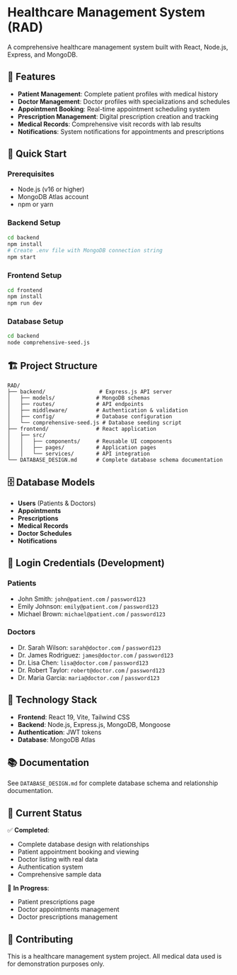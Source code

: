 # Healthcare Management System (RAD)

A comprehensive healthcare management system built with React, Node.js, Express, and MongoDB.

## 🏥 Features

- **Patient Management**: Complete patient profiles with medical history
- **Doctor Management**: Doctor profiles with specializations and schedules
- **Appointment Booking**: Real-time appointment scheduling system
- **Prescription Management**: Digital prescription creation and tracking
- **Medical Records**: Comprehensive visit records with lab results
- **Notifications**: System notifications for appointments and prescriptions

## 🚀 Quick Start

### Prerequisites

- Node.js (v16 or higher)
- MongoDB Atlas account
- npm or yarn

### Backend Setup

```bash
cd backend
npm install
# Create .env file with MongoDB connection string
npm start
```

### Frontend Setup

```bash
cd frontend
npm install
npm run dev
```

### Database Setup

```bash
cd backend
node comprehensive-seed.js
```

## 🏗️ Project Structure

```
RAD/
├── backend/                 # Express.js API server
│   ├── models/             # MongoDB schemas
│   ├── routes/             # API endpoints
│   ├── middleware/         # Authentication & validation
│   ├── config/             # Database configuration
│   └── comprehensive-seed.js # Database seeding script
├── frontend/               # React application
│   ├── src/
│   │   ├── components/     # Reusable UI components
│   │   ├── pages/          # Application pages
│   │   └── services/       # API integration
└── DATABASE_DESIGN.md      # Complete database schema documentation
```

## 🗄️ Database Models

- **Users** (Patients & Doctors)
- **Appointments**
- **Prescriptions**
- **Medical Records**
- **Doctor Schedules**
- **Notifications**

## 📝 Login Credentials (Development)

### Patients

- John Smith: `john@patient.com` / `password123`
- Emily Johnson: `emily@patient.com` / `password123`
- Michael Brown: `michael@patient.com` / `password123`

### Doctors

- Dr. Sarah Wilson: `sarah@doctor.com` / `password123`
- Dr. James Rodriguez: `james@doctor.com` / `password123`
- Dr. Lisa Chen: `lisa@doctor.com` / `password123`
- Dr. Robert Taylor: `robert@doctor.com` / `password123`
- Dr. Maria Garcia: `maria@doctor.com` / `password123`

## 🔧 Technology Stack

- **Frontend**: React 19, Vite, Tailwind CSS
- **Backend**: Node.js, Express.js, MongoDB, Mongoose
- **Authentication**: JWT tokens
- **Database**: MongoDB Atlas

## 📚 Documentation

See `DATABASE_DESIGN.md` for complete database schema and relationship documentation.

## 🎯 Current Status

✅ **Completed**:

- Complete database design with relationships
- Patient appointment booking and viewing
- Doctor listing with real data
- Authentication system
- Comprehensive sample data

🔄 **In Progress**:

- Patient prescriptions page
- Doctor appointments management
- Doctor prescriptions management

## 🤝 Contributing

This is a healthcare management system project. All medical data used is for demonstration purposes only.
